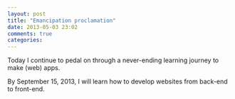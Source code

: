 ```yaml
---
layout: post
title: "Emancipation proclamation"
date: 2013-05-03 23:02
comments: true
categories: 
---
```

Today I continue to pedal on through a never-ending learning journey to make (web) apps. 

By September 15, 2013, I will learn how to develop websites from back-end to front-end.
